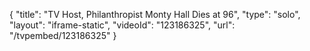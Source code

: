 {
    "title": "TV Host, Philanthropist Monty Hall Dies at 96",
    "type": "solo",
    "layout": "iframe-static",
    "videoId": "123186325",
    "url": "\/tvpembed\/123186325"
}